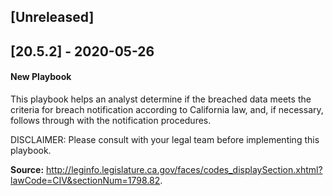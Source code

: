 ## [Unreleased]


## [20.5.2] - 2020-05-26
#### New Playbook
This playbook helps an analyst determine if the breached data meets the criteria for breach notification according to California law, and, if necessary, follows through with the notification procedures. 

DISCLAIMER: Please consult with your legal team before implementing this playbook.

**Source:** http://leginfo.legislature.ca.gov/faces/codes_displaySection.xhtml?lawCode=CIV&sectionNum=1798.82.